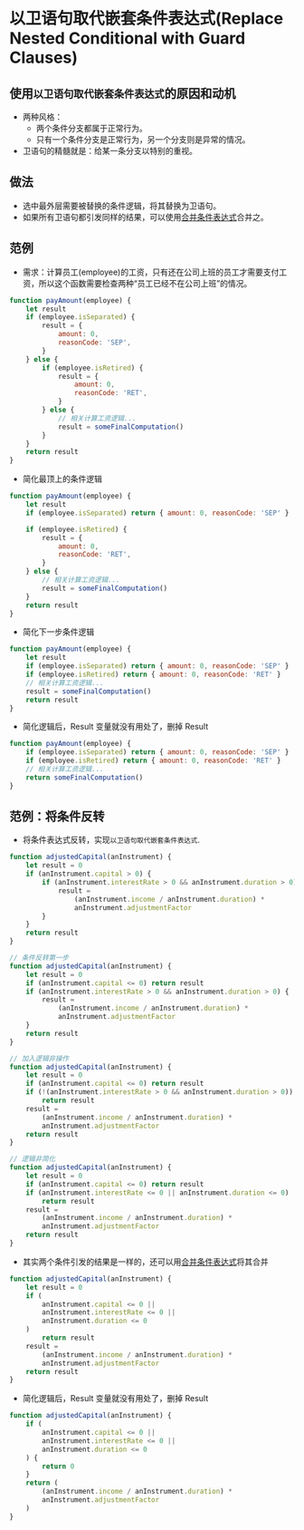 # 以卫语句取代嵌套条件表达式(Replace Nested Conditional with Guard Clauses)

## 使用`以卫语句取代嵌套条件表达式`的原因和动机

- 两种风格：
  - 两个条件分支都属于正常行为。
  - 只有一个条件分支是正常行为，另一个分支则是异常的情况。
- 卫语句的精髓就是：给某一条分支以特别的重视。

## 做法

- 选中最外层需要被替换的条件逻辑，将其替换为卫语句。
- 如果所有卫语句都引发同样的结果，可以使用[合并条件表达式](refactoring/conditional/consolidate)合并之。

## 范例

- 需求：计算员工(employee)的工资，只有还在公司上班的员工才需要支付工资，所以这个函数需要检查两种“员工已经不在公司上班”的情况。

```js
function payAmount(employee) {
	let result
	if (employee.isSeparated) {
		result = {
			amount: 0,
			reasonCode: 'SEP',
		}
	} else {
		if (employee.isRetired) {
			result = {
				amount: 0,
				reasonCode: 'RET',
			}
		} else {
			// 相关计算工资逻辑...
			result = someFinalComputation()
		}
	}
	return result
}
```

- 简化最顶上的条件逻辑

```js
function payAmount(employee) {
	let result
	if (employee.isSeparated) return { amount: 0, reasonCode: 'SEP' }

	if (employee.isRetired) {
		result = {
			amount: 0,
			reasonCode: 'RET',
		}
	} else {
		// 相关计算工资逻辑...
		result = someFinalComputation()
	}
	return result
}
```

- 简化下一步条件逻辑

```js
function payAmount(employee) {
	let result
	if (employee.isSeparated) return { amount: 0, reasonCode: 'SEP' }
	if (employee.isRetired) return { amount: 0, reasonCode: 'RET' }
	// 相关计算工资逻辑...
	result = someFinalComputation()
	return result
}
```

- 简化逻辑后，Result 变量就没有用处了，删掉 Result

```js
function payAmount(employee) {
	if (employee.isSeparated) return { amount: 0, reasonCode: 'SEP' }
	if (employee.isRetired) return { amount: 0, reasonCode: 'RET' }
	// 相关计算工资逻辑...
	return someFinalComputation()
}
```

## 范例：将条件反转

- 将条件表达式反转，实现`以卫语句取代嵌套条件表达式`.

```js
function adjustedCapital(anInstrument) {
	let result = 0
	if (anInstrument.capital > 0) {
		if (anInstrument.interestRate > 0 && anInstrument.duration > 0) {
			result =
				(anInstrument.income / anInstrument.duration) *
				anInstrument.adjustmentFactor
		}
	}
	return result
}

// 条件反转第一步
function adjustedCapital(anInstrument) {
	let result = 0
	if (anInstrument.capital <= 0) return result
	if (anInstrument.interestRate > 0 && anInstrument.duration > 0) {
		result =
			(anInstrument.income / anInstrument.duration) *
			anInstrument.adjustmentFactor
	}
	return result
}

// 加入逻辑非操作
function adjustedCapital(anInstrument) {
	let result = 0
	if (anInstrument.capital <= 0) return result
	if (!(anInstrument.interestRate > 0 && anInstrument.duration > 0))
		return result
	result =
		(anInstrument.income / anInstrument.duration) *
		anInstrument.adjustmentFactor
	return result
}

// 逻辑非简化
function adjustedCapital(anInstrument) {
	let result = 0
	if (anInstrument.capital <= 0) return result
	if (anInstrument.interestRate <= 0 || anInstrument.duration <= 0)
		return result
	result =
		(anInstrument.income / anInstrument.duration) *
		anInstrument.adjustmentFactor
	return result
}
```

- 其实两个条件引发的结果是一样的，还可以用[合并条件表达式](refactoring/conditional/consolidate)将其合并

```js
function adjustedCapital(anInstrument) {
	let result = 0
	if (
		anInstrument.capital <= 0 ||
		anInstrument.interestRate <= 0 ||
		anInstrument.duration <= 0
	)
		return result
	result =
		(anInstrument.income / anInstrument.duration) *
		anInstrument.adjustmentFactor
	return result
}
```

- 简化逻辑后，Result 变量就没有用处了，删掉 Result

```js
function adjustedCapital(anInstrument) {
	if (
		anInstrument.capital <= 0 ||
		anInstrument.interestRate <= 0 ||
		anInstrument.duration <= 0
	) {
		return 0
	}
	return (
		(anInstrument.income / anInstrument.duration) *
		anInstrument.adjustmentFactor
	)
}
```

